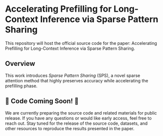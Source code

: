 # Accelerating Prefilling for Long-Context Inference via Sparse Pattern Sharing
This repository will host the official source code for the paper: Accelerating Prefilling for Long-Context Inference via Sparse Pattern Sharing.

## Overview
This work introduces *Sparse Pattern Sharing* (SPS), a novel sparse attention method that highly preserves accuracy while accelerating the prefilling phase. 

##  🚨 **Code Coming Soon!** 🚨

We are currently preparing the source code and related materials for public release. If you have any questions or would like early access, feel free to reach out. 
Stay tuned for the release of the source code, datasets, and other resources to reproduce the results presented in the paper.
